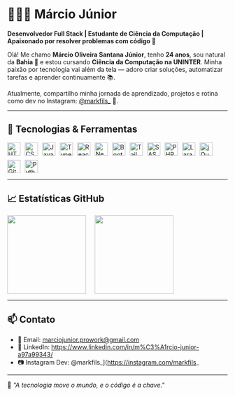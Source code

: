 # 👨🏻‍💻 Márcio Júnior

**Desenvolvedor Full Stack | Estudante de Ciência da Computação | Apaixonado por resolver problemas com código 🚀**

Olá! Me chamo **Márcio Oliveira Santana Júnior**, tenho **24 anos**, sou natural da **Bahia 🌴** e estou cursando **Ciência da Computação na UNINTER**. Minha paixão por tecnologia vai além da tela — adoro criar soluções, automatizar tarefas e aprender continuamente 📚. 

Atualmente, compartilho minha jornada de aprendizado, projetos e rotina como dev no Instagram: [@markfils_](https://instagram.com/markfils_) 📲.

---

## 🚀 Tecnologias & Ferramentas

<div style="display: flex; flex-wrap: wrap; gap: 10px;">
  <img title="HTML5" src="https://cdn.jsdelivr.net/gh/devicons/devicon@latest/icons/html5/html5-original.svg" width="30px"/>
  <img title="CSS3" src="https://cdn.jsdelivr.net/gh/devicons/devicon@latest/icons/css3/css3-original.svg" width="30px"/>
  <img title="JavaScript" src="https://cdn.jsdelivr.net/gh/devicons/devicon@latest/icons/javascript/javascript-original.svg" width="30px"/>
  <img title="TypeScript" src="https://cdn.jsdelivr.net/gh/devicons/devicon@latest/icons/typescript/typescript-original.svg" width="30px"/>
  <img title="React" src="https://cdn.jsdelivr.net/gh/devicons/devicon@latest/icons/react/react-original.svg" width="30px"/>
  <img title="Next.js" src="https://cdn.jsdelivr.net/gh/devicons/devicon@latest/icons/nextjs/nextjs-original.svg" width="30px"/>
  <img title="Bootstrap" src="https://cdn.jsdelivr.net/gh/devicons/devicon@latest/icons/bootstrap/bootstrap-original.svg" width="30px"/>
  <img title="Tailwind" src="https://cdn.jsdelivr.net/gh/devicons/devicon@latest/icons/tailwindcss/tailwindcss-original.svg" width="30px"/>
  <img title="SASS" src="https://cdn.jsdelivr.net/gh/devicons/devicon@latest/icons/sass/sass-original.svg" width="30px"/>
  <img title="PHP" src="https://cdn.jsdelivr.net/gh/devicons/devicon@latest/icons/php/php-original.svg" width="30px"/>
  <img title="Laravel" src="https://cdn.jsdelivr.net/gh/devicons/devicon@latest/icons/laravel/laravel-original.svg" width="30px"/>
  <img title="jQuery" src="https://cdn.jsdelivr.net/gh/devicons/devicon@latest/icons/jquery/jquery-original.svg" width="30px"/>
  <img title="Git" src="https://cdn.jsdelivr.net/gh/devicons/devicon@latest/icons/git/git-original.svg" width="30px"/>
  <img title="Python" src="https://cdn.jsdelivr.net/gh/devicons/devicon@latest/icons/python/python-original.svg" width="30px"/>
</div>

---

## 📈 Estatísticas GitHub

<div style="display: flex; gap: 20px;">
  <img height="180em" src="https://github-readme-stats.vercel.app/api?username=MarcioJunior2108&show_icons=true&theme=tokyonight&count_private=true"/>
  <img height="180em" src="https://github-readme-stats.vercel.app/api/top-langs/?username=MarcioJunior2108&layout=compact&theme=tokyonight&langs_count=10&custom_title=Linguagens%20mais%20usadas"/>
</div>

---

## 📫 Contato

- 📧 Email: marciojunior.prowork@gmail.com
- 💼 LinkedIn: https://www.linkedin.com/in/m%C3%A1rcio-junior-a97a99343/
- 📷 Instagram Dev: @markfils_](https://instagram.com/markfils_

---

🧠 *"A tecnologia move o mundo, e o código é a chave."*

